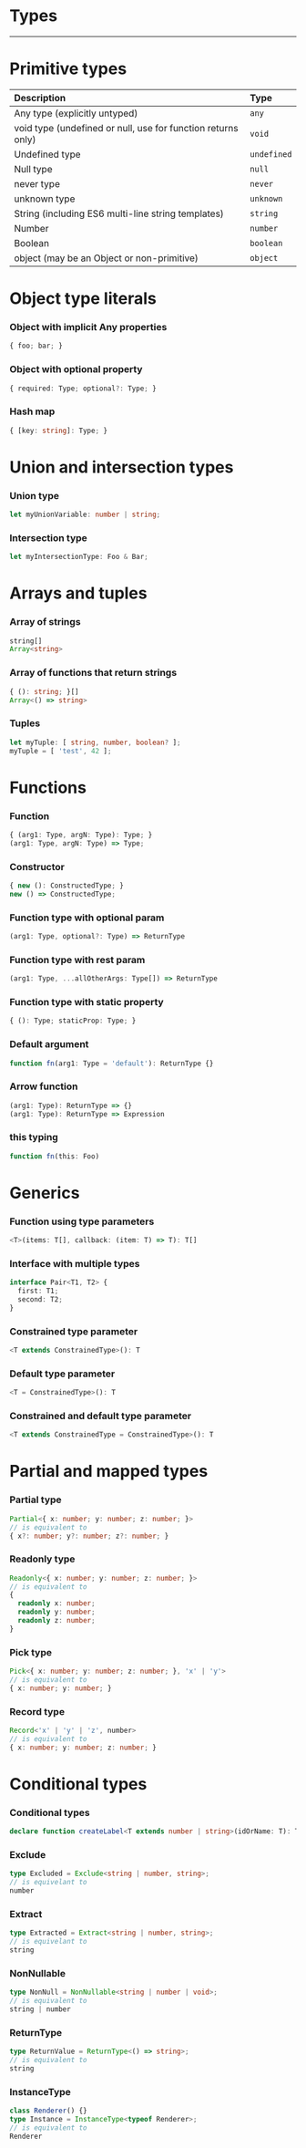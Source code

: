 # Types
***

# Primitive types

Description                  | Type
:----------------------------|:----
Any type (explicitly untyped)|`any`
void type (undefined or null, use for function returns only)|`void`
Undefined type|`undefined`
Null type|`null`
never type|`never`
unknown type |`unknown`
String (including ES6 multi-line string templates)|`string`
Number|`number`
Boolean|`boolean`
object (may be an Object or non-primitive)|`object`

# Object type literals

### Object with implicit Any properties
```typescript
{ foo; bar; }
```

### Object with optional property
```typescript
{ required: Type; optional?: Type; }
```

### Hash map
```typescript
{ [key: string]: Type; }
```

# Union and intersection types

### Union type
```typescript
let myUnionVariable: number | string;
```

### Intersection type
```typescript
let myIntersectionType: Foo & Bar;
```

# Arrays and tuples
### Array of strings
```typescript
string[]
Array<string>
```

### Array of functions that return strings
```typescript
{ (): string; }[]
Array<() => string>
```

### Tuples
```typescript
let myTuple: [ string, number, boolean? ];
myTuple = [ 'test', 42 ];
```

# Functions

### Function 	
```typescript
{ (arg1: Type, argN: Type): Type; } 
(arg1: Type, argN: Type) => Type;
 ```
### Constructor 
```typescript
{ new (): ConstructedType; }
new () => ConstructedType;
```
### Function type with optional param
```typescript
(arg1: Type, optional?: Type) => ReturnType
```
### Function type with rest param
```typescript
(arg1: Type, ...allOtherArgs: Type[]) => ReturnType
```
### Function type with static property 
```typescript
{ (): Type; staticProp: Type; }
```
### Default argument 
```typescript
function fn(arg1: Type = 'default'): ReturnType {}
```
### Arrow function 
```typescript
(arg1: Type): ReturnType => {}
(arg1: Type): ReturnType => Expression
```
### this typing 
```typescript
function fn(this: Foo)
```

# Generics
### Function using type parameters
```typescript
<T>(items: T[], callback: (item: T) => T): T[]
```

### Interface with multiple types
```typescript
interface Pair<T1, T2> {
  first: T1;
  second: T2;
}
```

### Constrained type parameter
```typescript
<T extends ConstrainedType>(): T
```

### Default type parameter
```typescript
<T = ConstrainedType>(): T
```

### Constrained and default type parameter
```typescript
<T extends ConstrainedType = ConstrainedType>(): T
```

# Partial and mapped types
### Partial type
```typescript
Partial<{ x: number; y: number; z: number; }>
// is equivalent to
{ x?: number; y?: number; z?: number; }
```

### Readonly type
```typescript
Readonly<{ x: number; y: number; z: number; }>
// is equivalent to
{
  readonly x: number;
  readonly y: number;
  readonly z: number;
}
```

### Pick type
```typescript
Pick<{ x: number; y: number; z: number; }, 'x' | 'y'>
// is equivalent to
{ x: number; y: number; }
```

### Record type
```typescript
Record<'x' | 'y' | 'z', number>
// is equivalent to
{ x: number; y: number; z: number; }
```

# Conditional types
### Conditional types
```typescript
declare function createLabel<T extends number | string>(idOrName: T): T extends number ? Id : Name;
```

### Exclude
```typescript
type Excluded = Exclude<string | number, string>;
// is equivelant to
number
```

### Extract
```typescript
type Extracted = Extract<string | number, string>;
// is equivelant to
string
```

### NonNullable
```typescript
type NonNull = NonNullable<string | number | void>;
// is equivalent to
string | number
```

### ReturnType
```typescript
type ReturnValue = ReturnType<() => string>;
// is equivalent to
string
```

### InstanceType
```typescript
class Renderer() {}
type Instance = InstanceType<typeof Renderer>;
// is equivalent to
Renderer
```

